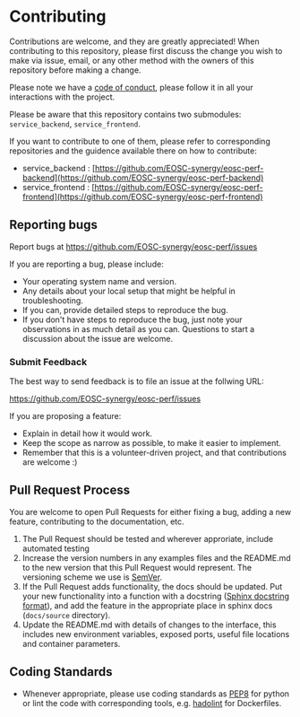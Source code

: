 # Contributing

Contributions are welcome, and they are greatly appreciated!
When contributing to this repository, please first discuss the change you wish to make via issue,
email, or any other method with the owners of this repository before making a change.

Please note we have a [code of conduct](CODE_OF_CONDUCT.md), please follow it in all your interactions with the project.

Please be aware that this repository contains two submodules: `service_backend`, `service_frontend`.

If you want to contribute to one of them, please refer to corresponding repositories and the guidence available there on how to contribute:

* service_backend  : [https://github.com/EOSC-synergy/eosc-perf-backend](https://github.com/EOSC-synergy/eosc-perf-backend)
* service_frontend : [https://github.com/EOSC-synergy/eosc-perf-frontend](https://github.com/EOSC-synergy/eosc-perf-frontend)

## Reporting bugs
Report bugs at https://github.com/EOSC-synergy/eosc-perf/issues

If you are reporting a bug, please include:

* Your operating system name and version.
* Any details about your local setup that might be helpful in troubleshooting.
* If you can, provide detailed steps to reproduce the bug.
* If you don't have steps to reproduce the bug, just note your observations in
  as much detail as you can. Questions to start a discussion about the issue
  are welcome.

### Submit Feedback
The best way to send feedback is to file an issue at the follwing URL:

https://github.com/EOSC-synergy/eosc-perf/issues

If you are proposing a feature:

* Explain in detail how it would work.
* Keep the scope as narrow as possible, to make it easier to implement.
* Remember that this is a volunteer-driven project, and that contributions
  are welcome :)

## Pull Request Process

You are welcome to open Pull Requests for either fixing a bug, adding a new feature, contributing to the documentation, etc.

1. The Pull Request should be tested and wherever approriate, include automated testing
2. Increase the version numbers in any examples files and the README.md to the new version that this
   Pull Request would represent. The versioning scheme we use is [SemVer](http://semver.org/).
3. If the Pull Request adds functionality, the docs should be updated. Put your new functionality into a function with a docstring ([Sphinx docstring format](https://sphinx-rtd-tutorial.readthedocs.io/en/latest/docstrings.html)), and add the feature in the appropriate place in sphinx docs (`docs/source` directory).
4. Update the README.md with details of changes to the interface, this includes new environment 
   variables, exposed ports, useful file locations and container parameters.

## Coding Standards
* Whenever appropriate, please use coding standards as [PEP8](https://peps.python.org/pep-0008/) for python or lint the code with corresponding tools, e.g. [hadolint](https://github.com/hadolint/hadolint) for Dockerfiles.
